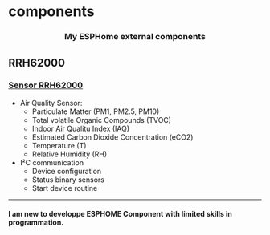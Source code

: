 # components

<h3 align="center">
My ESPHome external components
</h3>

## RRH62000
### [Sensor RRH62000](https://www.renesas.com/en/products/general-parts/rrh62000-all-one-integrated-sensor-module-pm25-rht-tvoc-and-eco2-detection?srsltid=AfmBOopPRHUTU7myJMoquuzhEu6t-HgEpptynvoaJDz_8H7_TDAzea1f)
* Air Quality Sensor:
	* Particulate Matter (PM1, PM2.5, PM10)
	* Total volatile Organic Compounds (TVOC)
	* Indoor Air Qualitu Index (IAQ)
  * Estimated Carbon Dioxide Concentration (eCO2)
  * Temperature (T)
  * Relative Humidity (RH)  
* I²C communication
	* Device configuration
  * Status binary sensors
  * Start device routine
------------


#### I am new to developpe ESPHOME Component with limited skills in programmation.
